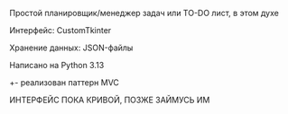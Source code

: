Простой планировщик/менеджер задач или TO-DO лист, в этом духе

Интерфейс: CustomTkinter

Хранение данных: JSON-файлы

Написано на Python 3.13

+- реализован паттерн MVC

ИНТЕРФЕЙС ПОКА КРИВОЙ, ПОЗЖЕ ЗАЙМУСЬ ИМ
